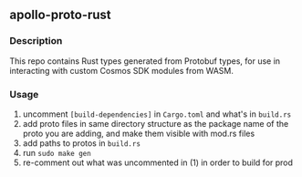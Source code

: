 ## apollo-proto-rust

### Description
This repo contains Rust types generated from Protobuf types, for use in interacting with custom Cosmos SDK modules from WASM.

### Usage
1. uncomment `[build-dependencies]` in `Cargo.toml` and what's in `build.rs`
2. add proto files in same directory structure as the package name of the proto you are adding, and make them visible with mod.rs files
3. add paths to protos in `build.rs`
4. run `sudo make gen`
5. re-comment out what was uncommented in (1) in order to build for prod